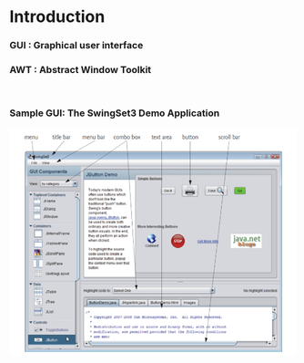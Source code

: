 # **Introduction**

### **GUI** : Graphical user interface
### **AWT** : Abstract Window Toolkit

<br>

### Sample GUI: The SwingSet3 Demo Application

![SwingSet3 application demonstrates many of Java's Swing GUI components](/code/assets/images/java_swing/section09/section09_01/SwingSet3.png "SwingSet3 application demonstrates many of Java's Swing GUI components")